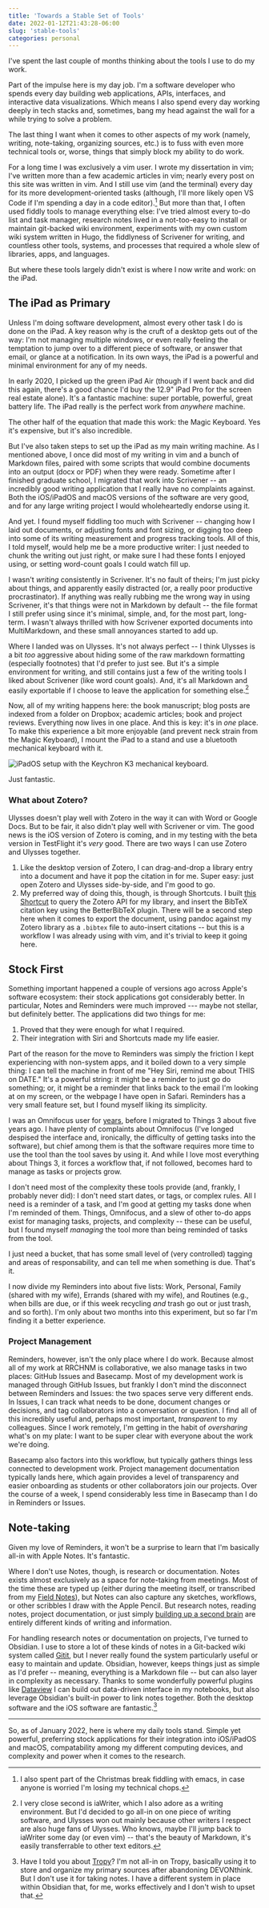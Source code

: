 ```yaml
---
title: 'Towards a Stable Set of Tools'
date: 2022-01-12T21:43:28-06:00
slug: 'stable-tools'
categories: personal
---
```


I've spent the last couple of months thinking about the tools I use to do my work. 

Part of the impulse here is my day job. I'm a software developer who spends every day building web applications, APIs, interfaces, and interactive data visualizations. Which means I also spend every day working deeply in tech stacks and, sometimes, bang my head against the wall for a while trying to solve a problem. 

The last thing I want when it comes to other aspects of my work (namely, writing, note-taking, organizing sources, etc.) is to fuss with even more technical tools or, worse, things that simply block my ability to do work. 

For a long time I was exclusively a vim user. I wrote my dissertation in vim; I've written more than a few academic articles in vim; nearly every post on this site was written in vim. And I still use vim (and the terminal) every day for its more development-oriented tasks (although, I'll more likely open VS Code if I'm spending a day in a code editor).[^1] But more than that, I often used fiddly tools to manage everything else: I've tried almost every to-do list and task manager, research notes lived in a not-too-easy to install or maintain git-backed wiki environment, experiments with my own custom wiki system written in Hugo, the fiddlyness of Scrivener for writing, and countless other tools, systems, and processes that required a whole slew of libraries, apps, and languages.

But where these tools largely didn't exist is where I now write and work: on the iPad.

## The iPad as Primary

Unless I'm doing software development, almost every other task I do is done on the iPad. A key reason why is the cruft of a desktop gets out of the way: I'm not managing multiple windows, or even really feeling the temptation to jump over to a different piece of software, or answer that email, or glance at a notification. In its own ways, the iPad is a powerful and minimal environment for any of my needs. 

In early 2020, I picked up the green iPad Air (though if I went back and did this again, there's a good chance I'd buy the 12.9" iPad Pro for the screen real estate alone). It's a fantastic machine: super portable, powerful, great battery life. The iPad really is the perfect work from *anywhere* machine.

The other half of the equation that made this work: the Magic Keyboard. Yes it's expensive, but it's also incredible.

But I've also taken steps to set up the iPad as my main writing machine. As I mentioned above, I once did most of my writing in vim and a bunch of Markdown files, paired with some scripts that would combine documents into an output (docx or PDF) when they were ready. Sometime after I finished graduate school, I migrated that work into Scrivener -- an incredibly good writing application that I really have no complaints against. Both the iOS/iPadOS and macOS versions of the software are very good, and for any large writing project I would wholeheartedly endorse using it. 

And yet. I found myself fiddling too much with Scrivener -- changing how I laid out documents, or adjusting fonts and font sizing, or digging too deep into some of its writing measurement and progress tracking tools. All of this, I told myself, would help me be a more productive writer: I just needed to chunk the writing out just right, or make sure I had these fonts I enjoyed using, or setting word-count goals I could watch fill up.

I wasn't *writing* consistently in Scrivener. It's no fault of theirs; I'm just picky about things, and apparently easily distracted (or, a really poor productive procrastinator). If anything was really rubbing me the wrong way in using Scrivener, it's that things were not in Markdown by default -- the file format I still prefer using since it's minimal, simple, and, for the most part, long-term. I wasn't always thrilled with how Scrivener exported documents into MultiMarkdown, and these small annoyances started to add up.

Where I landed was on Ulysses. It's not always perfect -- I think Ulysses is a bit *too* aggressive about hiding some of the raw markdown formatting (especially footnotes) that I'd prefer to just see. But it's a simple environment for writing, and still contains just a few of the writing tools I liked about Scrivener (like word count goals). And, it's all Markdown and easily exportable if I choose to leave the application for something else.[^2]

Now, all of my writing happens here: the book manuscript; blog posts are indexed from a folder on Dropbox; academic articles; book and project reviews. Everything now lives in one place. And this is key: it's in *one* place. To make this experience a bit more enjoyable (and prevent neck strain from the Magic Keyboard), I mount the iPad to a stand and use a bluetooth mechanical keyboard with it.

![iPadOS setup with the Keychron K3 mechanical keyboard.](/assets/images/ipados.png)

Just fantastic.

### What about Zotero? 

Ulysses doesn't play well with Zotero in the way it can with Word or Google Docs. But to be fair, it also didn't play well with Scrivener or vim. The good news is the iOS version of Zotero is coming, and in my testing with the beta version in TestFlight it's *very* good. There are two ways I can use Zotero and Ulysses together. 

1. Like the desktop version of Zotero, I can drag-and-drop a library entry into a document and have it pop the citation in for me. Super easy: just open Zotero and Ulysses side-by-side, and I'm good to go.
2. My preferred way of doing this, though, is through Shortcuts. I built [this Shortcut](https://www.icloud.com/shortcuts/3ca1233e1526483a835bf99ee260af43) to query the Zotero API for my library, and insert the BibTeX citation key using the BetterBibTeX plugin. There will be a second step here when it comes to export the document, using pandoc against my Zotero library as a `.bibtex` file to auto-insert citations -- but this is a workflow I was already using with vim, and it's trivial to keep it going here.

## Stock First

Something important happened a couple of versions ago across Apple's software ecosystem: their stock applications got considerably better. In particular, Notes and Reminders were much improved --- maybe not stellar, but definitely better. The applications did two things for me: 

1. Proved that they were enough for what I required. 
2. Their integration with Siri and Shortcuts made my life easier. 

Part of the reason for the move to Reminders was simply the friction I kept experiencing with non-system apps, and it boiled down to a very simple thing: I can tell the machine in front of me "Hey Siri, remind me about THIS on DATE." It's a powerful string: it might be a reminder to just go do something; or, it might be a reminder that links back to the email I'm looking at on my screen, or the webpage I have open in Safari. Reminders has a very small feature set, but I found myself liking its simplicity. 

I was an Omnifocus user for [years](https://jasonheppler.org/2012/11/26/omnifocus-workflow-and-notes/), before I migrated to Things 3 about five years ago. I have plenty of complaints about Omnifocus (I've longed despised the interface and, ironically, the difficulty of getting tasks into the software), but chief among them is that the software requires more time to use the tool than the tool saves by using it. And while I love most everything about Things 3, it forces a workflow that, if not followed, becomes hard to manage as tasks or projects grow.

I don't need most of the complexity these tools provide (and, frankly, I probably never did): I don't need start dates, or tags, or complex rules. All I need is a reminder of a task, and I'm good at getting my tasks done when I'm reminded of them. Things, Omnifocus, and a slew of other to-do apps exist for managing tasks, projects, and complexity -- these can be useful, but I found myself *managing* the tool more than being reminded of tasks from the tool. 

I just need a bucket, that has some small level of (very controlled) tagging and areas of responsability, and can tell me when something is due. That's it. 

I now divide my Reminders into about five lists: Work, Personal, Family (shared with my wife), Errands (shared with my wife), and Routines (e.g., when bills are due, or if this week recycling *and* trash go out or just trash, and so forth). I'm only about two months into this experiment, but so far I'm finding it a better experience.

### Project Management

Reminders, however, isn't the only place where I do work. Because almost all of my work at RRCHNM is collaborative, we also manage tasks in two places: GitHub Issues and Basecamp. Most of my development work is managed through GitHub Issues, but frankly I don't mind the disconnect between Reminders and Issues: the two spaces serve very different ends. In Issues, I can track what needs to be done, document changes or decisions, and tag collaborators into a conversation or question. I find all of this incredibly useful and, perhaps most important, *transparent* to my colleagues. Since I work remotely, I'm getting in the habit of *oversharing* what's on my plate: I want to be super clear with everyone about the work we're doing. 

Basecamp also factors into this workflow, but typically gathers things less connected to development work. Project management documentation typically lands here, which again provides a level of transparency and easier onboarding as students or other collaborators join our projects. Over the course of a week, I spend considerably less time in Basecamp than I do in Reminders or Issues.

## Note-taking

Given my love of Reminders, it won't be a surprise to learn that I'm basically all-in with Apple Notes. It's fantastic. 

Where I don't use Notes, though, is research or documentation. Notes exists almost exclusively as a space for note-taking from meetings. Most of the time these are typed up (either during the meeting itself, or transcribed from my [Field Notes](https://fieldnotesbrand.com)), but Notes can also capture any sketches, workflows, or other scribbles I draw with the Apple Pencil. But research notes, reading notes, project documentation, or just simply [building up a second brain](https://jasonheppler.org/2012/10/10/building-your-own-memex/) are entirely different kinds of writing and information. 

For handling research notes or documentation on projects, I've turned to Obsidian. I use to store a lot of these kinds of notes in a Git-backed wiki system called [Gitit](https://github.com/jgm/gitit), but I never really found the system particularly useful or easy to maintain and update. Obsidian, however, keeps things just as simple as I'd prefer -- meaning, everything is a Markdown file -- but can also layer in complexity as necessary. Thanks to some wonderfully powerful plugins like [Dataview](https://github.com/blacksmithgu/obsidian-dataview) I can build out data-driven interface in my notebooks, but also leverage Obsidian's built-in power to link notes together. Both the desktop software and the iOS software are fantastic.[^3]

---- 

So, as of January 2022, here is where my daily tools stand. Simple yet powerful, preferring stock applications for their integration into iOS/iPadOS and macOS, compatability among my different computing devices, and complexity and power when it comes to the research.

[^1]:	I also spent part of the Christmas break fiddling with emacs, in case anyone is worried I'm losing my technical chops.

[^2]:	I very close second is iaWriter, which I also adore as a writing environment. But I'd decided to go all-in on one piece of writing software, and Ulysses won out mainly because other writers I respect are also huge fans of Ulysses. Who knows, maybe I'll jump back to iaWriter some day (or even vim) -- that's the beauty of Markdown, it's easily transferrable to other text editors.

[^3]:	Have I told you about [Tropy](https://tropy.org)? I'm not all-in on Tropy, basically using it to store and organize my primary sources after abandoning DEVONthink. But I don't use it for taking notes. I have a different system in place within Obsidian that, for me, works effectively and I don't wish to upset that.